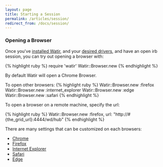 ```yaml
---
layout: page
title: Starting a Session
permalink: /articles/session/
redirect_from: /docs/session/
---
```


### Opening a Browser

Once you've [installed Watir](../installation), and your [desired drivers](../drivers),
and have an open irb session, you can try out opening a browser with:

{% highlight ruby %}
require 'watir'
Watir::Browser.new
{% endhighlight %}

By default Watir will open a Chrome Browser. 

To open other browsers:
{% highlight ruby %}
Watir::Browser.new :firefox
Watir::Browser.new :internet_explorer
Watir::Browser.new :edge
Watir::Browser.new :safari
{% endhighlight %}

To open a browser on a remote machine, specify the url:

{% highlight ruby %}
Watir::Browser.new :firefox, url: "http://#{the_grid_url}:4444/wd/hub"
{% endhighlight %}

There are many settings that can be customized on each browsers:
* [Chrome](../chrome)
* [Firefox](../firefox)
* [Internet Explorer](../ie)
* [Safari](../safari)
* [Edge](../edge)
